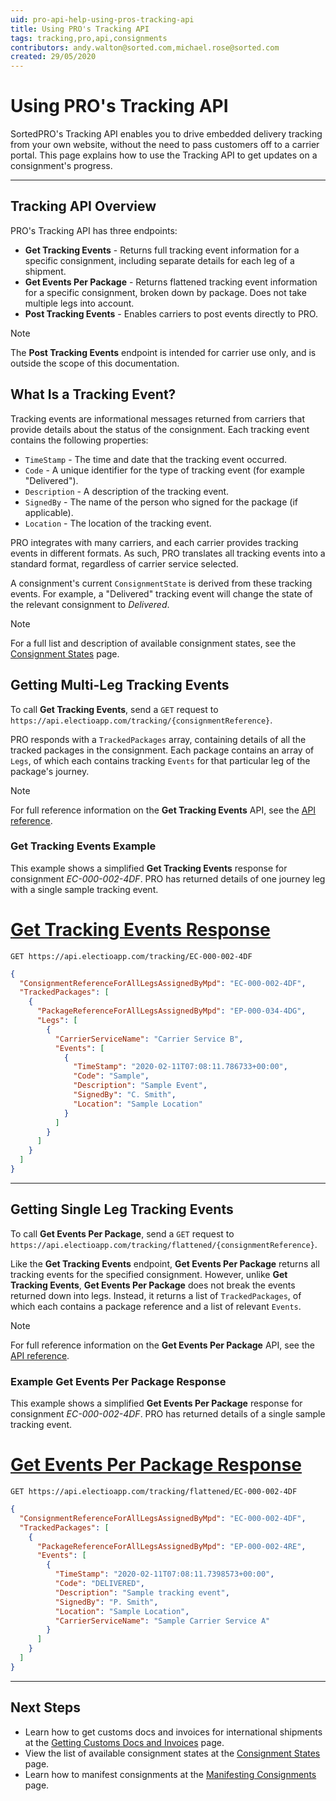 ```yaml
---
uid: pro-api-help-using-pros-tracking-api
title: Using PRO's Tracking API
tags: tracking,pro,api,consignments
contributors: andy.walton@sorted.com,michael.rose@sorted.com
created: 29/05/2020
---
```

# Using PRO's Tracking API

SortedPRO's Tracking API enables you to drive embedded delivery tracking from your own website, without the need to pass customers off to a carrier portal. This page explains how to use the Tracking API to get updates on a consignment's progress.

---

## Tracking API Overview

PRO's Tracking API has three endpoints:

* **Get Tracking Events** - Returns full tracking event information for a specific consignment, including separate details for each leg of a shipment.
* **Get Events Per Package** - Returns flattened tracking event information for a specific consignment, broken down by package. Does not take multiple legs into account.
* **Post Tracking Events** - Enables carriers to post events directly to PRO.

> [!NOTE]
>
> The **Post Tracking Events** endpoint is intended for carrier use only, and is outside the scope of this documentation.

## What Is a Tracking Event?

Tracking events are informational messages returned from carriers that provide details about the status of the consignment. Each tracking event contains the following properties:

* `TimeStamp` - The time and date that the tracking event occurred.
* `Code` - A unique identifier for the type of tracking event (for example "Delivered").
* `Description` - A description of the tracking event.
* `SignedBy` - The name of the person who signed for the package (if applicable).
* `Location` - The location of the tracking event.

PRO integrates with many carriers, and each carrier provides tracking events in different formats. As such, PRO translates all tracking events into a standard format, regardless of carrier service selected.

A consignment's current `ConsignmentState` is derived from these tracking events. For example, a "Delivered" tracking event will change the state of the relevant consignment to _Delivered_.

> [!NOTE]
>
> For a full list and description of available consignment states, see the [Consignment States](/pro/api/help/consignment_states.html) page.

## Getting Multi-Leg Tracking Events

To call **Get Tracking Events**, send a `GET` request to `https://api.electioapp.com/tracking/{consignmentReference}`. 

PRO responds with a `TrackedPackages` array, containing details of all the tracked packages in the consignment. Each package contains an array of `Legs`, of which each contains tracking `Events` for that particular leg of the package's journey.

> [!NOTE]
>
> For full reference information on the **Get Tracking Events** API, see the [API reference](https://docs.electioapp.com/#/api/GetTrackingEvents).

### Get Tracking Events Example

This example shows a simplified **Get Tracking Events** response for consignment _EC-000-002-4DF_. PRO has returned details of one journey leg with a single sample tracking event.

# [Get Tracking Events Response](#tab/get-tracking-events-response)

`GET https://api.electioapp.com/tracking/EC-000-002-4DF`

```json
{
  "ConsignmentReferenceForAllLegsAssignedByMpd": "EC-000-002-4DF",
  "TrackedPackages": [
    {
      "PackageReferenceForAllLegsAssignedByMpd": "EP-000-034-4DG",
      "Legs": [
        {
          "CarrierServiceName": "Carrier Service B",
          "Events": [
            {
              "TimeStamp": "2020-02-11T07:08:11.786733+00:00",
              "Code": "Sample",
              "Description": "Sample Event",
              "SignedBy": "C. Smith",
              "Location": "Sample Location"
            }
          ]
        }
      ]
    }
  ]
}
```
---

## Getting Single Leg Tracking Events

To call **Get Events Per Package**, send a `GET` request to `https://api.electioapp.com/tracking/flattened/{consignmentReference}`.

Like the **Get Tracking Events** endpoint, **Get Events Per Package** returns all tracking events for the specified consignment. However, unlike **Get Tracking Events**, **Get Events Per Package** does not break the events returned down into legs. Instead, it returns a list of `TrackedPackages`, of which each contains a package reference and a list of relevant `Events`.

> [!NOTE]
>
> For full reference information on the **Get Events Per Package** API, see the [API reference](https://docs.electioapp.com/#/api/GetEventsPerPackage).

### Example Get Events Per Package Response

This example shows a simplified **Get Events Per Package** response for consignment _EC-000-002-4DF_. PRO has returned details of a single sample tracking event.

# [Get Events Per Package Response](#tab/get-events-per-package-response)

`GET https://api.electioapp.com/tracking/flattened/EC-000-002-4DF`

```json
{
  "ConsignmentReferenceForAllLegsAssignedByMpd": "EC-000-002-4DF",
  "TrackedPackages": [
    {
      "PackageReferenceForAllLegsAssignedByMpd": "EP-000-002-4RE",
      "Events": [
        {
          "TimeStamp": "2020-02-11T07:08:11.7398573+00:00",
          "Code": "DELIVERED",
          "Description": "Sample tracking event",
          "SignedBy": "P. Smith",
          "Location": "Sample Location",
          "CarrierServiceName": "Sample Carrier Service A"
        }
      ]
    }
  ]
}
```
---

## Next Steps

* Learn how to get customs docs and invoices for international shipments at the [Getting Customs Docs and Invoices](/pro/api/help/getting_customs_docs_and_invoices.html) page.
* View the list of available consignment states at the [Consignment States](/pro/api/help/consignment_states.html) page.
* Learn how to manifest consignments at the [Manifesting Consignments](/pro/api/help/manifesting_consignments.html) page.